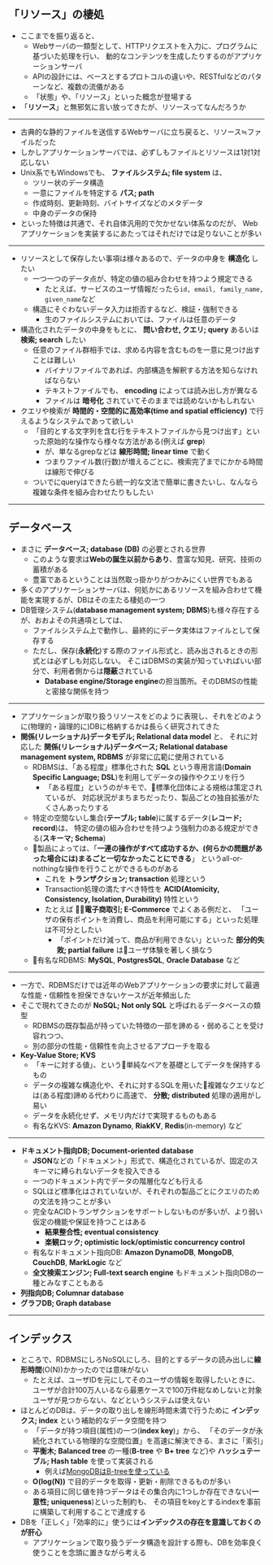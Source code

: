 ## 「リソース」の棲処

- ここまでを振り返ると、
    - Webサーバの一類型として、HTTPリクエストを入力に、プログラムに基づいた処理を行い、
      動的なコンテンツを生成したりするのがアプリケーションサーバ
    - APIの設計には、ベースとするプロトコルの違いや、RESTfulなどのパターンなど、複数の流儀がある
    - 「状態」や、「リソース」といった概念が登場する
- 「**リソース**」と無邪気に言い放ってきたが、リソースってなんだろうか

---

- 古典的な静的ファイルを送信するWebサーバに立ち戻ると、リソース≒ファイルだった
- しかしアプリケーションサーバでは、必ずしもファイルとリソースは1対1対応しない
- Unix系でもWindowsでも、 **ファイルシステム; file system** は、
    - ツリー状のデータ構造
    - 一意にファイルを特定する **パス; path**
    - 作成時刻、更新時刻、バイトサイズなどのメタデータ
    - 中身のデータの保持
- といった特徴は共通で、それ自体汎用的で欠かせない体系なのだが、
  Webアプリケーションを実装するにあたってはそれだけでは足りないことが多い

---

- リソースとして保存したい事項は様々あるので、データの中身を **構造化** したい
    - 一つ一つのデータ点が、特定の値の組み合わせを持つよう規定できる
        - たとえば、サービスのユーザ情報だったら`id, email, family_name, given_name`など
    - 構造にそぐわないデータ入力は拒否するなど、検証・強制できる
        - 生のファイルシステムにおいては、ファイルは任意のデータ
- 構造化されたデータの中身をもとに、 **問い合わせ, クエリ; query** あるいは **検索; search** したい
    - 任意のファイル群相手では、求める内容を含むものを一意に見つけ出すことは難しい
        - バイナリファイルであれば、内部構造を解釈する方法を知らなければならない
        - テキストファイルでも、 **encoding** によっては読み出し方が異なる
        - ファイルは **暗号化** されていてそのままでは読めないかもしれない
- クエリや検索が **時間的・空間的に高効率(time and spatial efficiency)** で行えるようなシステムであって欲しい
    - 「目的とする文字列を含む行をテキストファイルから見つけ出す」といった原始的な操作なら様々な方法がある(例えば **grep**)
        - が、単なるgrepなどは **線形時間; linear time** で動く
        - つまりファイル数(行数)が増えるごとに、検索完了までにかかる時間は線形で伸びる
    - ついでにqueryはできたら統一的な文法で簡単に書きたいし、なんなら複雑な条件を組み合わせたりもしたい

---

## データベース

- まさに **データベース; database (DB)** の必要とされる世界
    - このような要求は**Webの誕生以前からあり**、豊富な知見、研究、技術の蓄積がある
    - 豊富であるということは当然取っ掛かりがつかみにくい世界でもある
- 多くのアプリケーションサーバは、何処かにあるリソースを組み合わせて機能を実現するが、DBはその主たる棲処の一つ
- DB管理システム(**database management system; DBMS**)も様々存在するが、おおよその共通項としては、
    - ファイルシステム上で動作し、最終的にデータ実体はファイルとして保存する
    - ただし、保存(**永続化**)する際のファイル形式と、読み出されるときの形式とは必ずしも対応しない。
      そこはDBMSの実装が知っていればいい部分で、利用者側からは**隠蔽**されている
        - **Database engine/Storage engine**の担当箇所。そのDBMSの性能と密接な関係を持つ

---

- アプリケーションが取り扱うリソースをどのように表現し、それをどのように(物理的・論理的に)DBに格納するかは長らく研究されてきた
- **関係(リレーショナル)データモデル; Relational data model** と、
  それに対応した **関係(リレーショナル)データベース; Relational database management system, RDBMS** が非常に広範に使用されている
    - RDBMSは、「ある程度」標準化された **SQL** という専用言語(**Domain Specific Language; DSL**)を利用してデータの操作やクエリを行う
        - 「ある程度」というのがキモで、標準化団体による規格は策定されているが、
          対応状況がまちまちだったり、製品ごとの独自拡張がたくさんあったりする
    - 特定の空間ないし集合(**テーブル; table**)に属するデータ(**レコード; record**)は、
      特定の値の組み合わせを持つよう強制力のある規定ができる(**スキーマ; Schema**)
    - 製品によっては、「**一連の操作がすべて成功するか、(何らかの問題があった場合には)まるごと一切なかったことにできる**」
      というall-or-nothingな操作を行うことができるものがある
        - これを **トランザクション; transaction** 処理という
        - Transaction処理の満たすべき特性を **ACID(Atomicity, Consistency, Isolation, Durability)** 特性という
        - たとえば **電子商取引; E-Commerce** でよくある例だと、
          「ユーザの保有ポイントを消費し、商品を利用可能にする」といった処理は不可分としたい
            - 「ポイントだけ減って、商品が利用できない」といった **部分的失敗; partial failure** はユーザ体験を著しく損なう
    - 有名なRDBMS: **MySQL**, **PostgresSQL**, **Oracle Database** など

---

- 一方で、RDBMSだけでは近年のWebアプリケーションの要求に対して最適な性能・信頼性を担保できないケースが近年頻出した
- そこで現れてきたのが **NoSQL; Not only SQL** と呼ばれるデータベースの類型
    - RDBMSの既存製品が持っていた特徴の一部を諦める・弱めることを受け容れつつ、
    - 別の部分の性能・信頼性を向上させるアプローチを取る
- **Key-Value Store; KVS**
    - 「キーに対する値」、という単純なペアを基礎としてデータを保持するもの
    - データの複雑な構造化や、それに対するSQLを用いた複雑なクエリなどは(ある程度)諦める代わりに高速で、
      **分散; distributed** 処理の適用がし易い
    - データを永続化せず、メモリ内だけで実現するものもある
    - 有名なKVS: **Amazon Dynamo**, **RiakKV**, **Redis**(in-memory) など

---

- **ドキュメント指向DB; Document-oriented database**
    - **JSON**などの「ドキュメント」形式で、構造化されているが、固定のスキーマに縛られないデータを投入できる
    - 一つのドキュメント内でデータの階層化なども行える
    - SQLほど標準化はされていないが、それぞれの製品ごとにクエリのための文法を持つことが多い
    - 完全なACIDトランザクションをサポートしないものが多いが、より弱い仮定の機能や保証を持つことはある
        - **結果整合性; eventual consistency**
        - **楽観ロック; optimistic lock/optimistic concurrency control**
    - 有名なドキュメント指向DB: **Amazon DynamoDB**, **MongoDB**, **CouchDB**, **MarkLogic** など
    - **全文検索エンジン; Full-text search engine** もドキュメント指向DBの一種とみなすこともある
- **列指向DB; Columnar database**
- **グラフDB; Graph database**

---

## インデックス

- ところで、RDBMSにしろNoSQLにしろ、目的とするデータの読み出しに**線形時間**(O(N))かかったのでは意味がない
    - たとえば、ユーザIDを元にしてそのユーザの情報を取得したいときに、
      ユーザが合計100万人いるなら最悪ケースで100万件総なめしないと対象ユーザが見つからない、などというシステムは使えない
- ほとんどのDBは、データの取り出しを線形時間未満で行うために **インデックス; index** という補助的なデータ空間を持つ
    - 「データが持つ項目(属性)の一つ(**index key**)」から、
      「そのデータが永続化されている物理的な空間位置」を高速に解決できる、まさに「索引」
    - **平衡木; Balanced tree** の一種(**B-tree** や **B+ tree** など)や
      **ハッシュテーブル; Hash table** を使って実装される
        - 例えば[MongoDBはB-treeを使っている](https://docs.mongodb.com/manual/indexes/index.html#id2)
    - **O(log(N))** で目的データを取得・更新・削除できるものが多い
    - ある項目に同じ値を持つデータはその集合内に1つしか存在できない(**一意性; uniqueness**)といった制約も、
      その項目をkeyとするindexを事前に構築して利用することで達成する
- DBを「正しく」「効率的に」使うには**インデックスの存在を意識しておくのが肝心**
    - アプリケーションで取り扱うデータ構造を設計する際も、DBを効率良く使うことを念頭に置きながら考える
